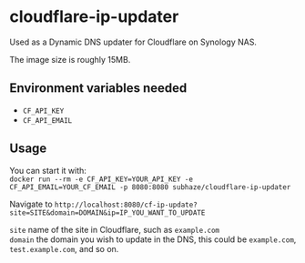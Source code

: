 # cloudflare-ip-updater
Used as a Dynamic DNS updater for Cloudflare on Synology NAS.

The image size is roughly 15MB.

## Environment variables needed

- `CF_API_KEY`
- `CF_API_EMAIL`

## Usage

You can start it with:<br>`docker run --rm -e CF_API_KEY=YOUR_API_KEY -e CF_API_EMAIL=YOUR_CF_EMAIL -p 8080:8080 subhaze/cloudflare-ip-updater`

Navigate to `http://localhost:8080/cf-ip-update?site=SITE&domain=DOMAIN&ip=IP_YOU_WANT_TO_UPDATE`

`site`   name of the site in Cloudflare, such as `example.com`<br>
`domain` the domain you wish to update in the DNS, this could be `example.com`, `test.example.com`, and so on.

